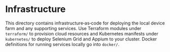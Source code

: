 # Infrastructure

This directory contains infrastructure‑as‑code for deploying the local device farm
and any supporting services.  Use Terraform modules under `terraform/` to
provision cloud resources and Kubernetes manifests under `kubernetes/` to deploy
Selenium Grid and Appium to your cluster.  Docker definitions for running
services locally go into `docker/`.
